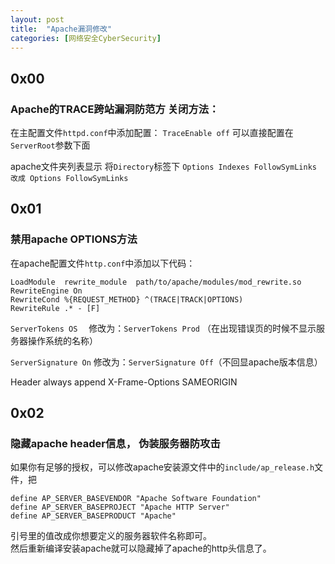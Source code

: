 ```yaml
---
layout: post
title:  "Apache漏洞修改"
categories: [网络安全CyberSecurity]
---
```



## 0x00 
### Apache的TRACE跨站漏洞防范方 关闭方法：  
在主配置文件`httpd.conf`中添加配置：
`TraceEnable off`
可以直接配置在`ServerRoot`参数下面


apache文件夹列表显示
将`Directory`标签下
`Options Indexes FollowSymLinks 改成 Options FollowSymLinks`

##  0x01 
### 禁用apache OPTIONS方法
在apache配置文件`http.conf`中添加以下代码：
```
LoadModule  rewrite_module  path/to/apache/modules/mod_rewrite.so 
RewriteEngine On 
RewriteCond %{REQUEST_METHOD} ^(TRACE|TRACK|OPTIONS) 
RewriteRule .* - [F]
```
`ServerTokens OS`　 修改为：`ServerTokens Prod` （在出现错误页的时候不显示服务器操作系统的名称）

`ServerSignature On` 修改为：`ServerSignature Off`（不回显apache版本信息）

Header always append X-Frame-Options SAMEORIGIN

## 0x02 
### 隐藏apache header信息， 伪装服务器防攻击
如果你有足够的授权，可以修改apache安装源文件中的`include/ap_release.h`文件，把
```
define AP_SERVER_BASEVENDOR "Apache Software Foundation"
define AP_SERVER_BASEPROJECT "Apache HTTP Server"
define AP_SERVER_BASEPRODUCT "Apache"
```
引号里的值改成你想要定义的服务器软件名称即可。  
然后重新编译安装apache就可以隐藏掉了apache的http头信息了。
